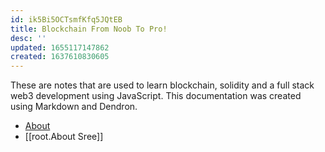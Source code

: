```yaml
---
id: ik5Bi5OCTsmfKfq5JQtEB
title: Blockchain From Noob To Pro!
desc: ''
updated: 1655117147862
created: 1637610830605
---
```

 
These are notes that are used to learn blockchain, solidity and a full stack web3 development using JavaScript. This documentation was created using Markdown and Dendron. 

- [About](./notes/7fiye9gq60kcghildnkgp/)
- [[root.About Sree]]